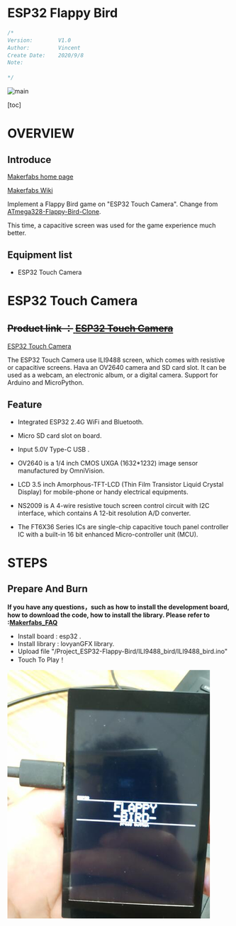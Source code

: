 # ESP32 Flappy Bird

```c++
/*
Version:		V1.0
Author:			Vincent
Create Date:	2020/9/8
Note:
	
*/
```


![main](md_pic/main.gif)


[toc]

# OVERVIEW

## Introduce

[Makerfabs home page](https://www.makerfabs.com/)

[Makerfabs Wiki](https://makerfabs.com/wiki/index.php?title=Main_Page)

Implement a Flappy Bird game on "ESP32 Touch Camera". Change from [ATmega328-Flappy-Bird-Clone](https://github.com/mrt-prodz/ATmega328-Flappy-Bird-Clone).

This time, a capacitive screen was used for the game experience much better.

## Equipment list

- ESP32 Touch Camera



# ESP32 Touch Camera

## ~~Product link ：~~[ ~~ESP32 Touch Camera~~]() 

[ESP32 Touch Camera](https://www.youtube.com/watch?v=zWUy4gcwMs4&feature=youtu.be)

The ESP32 Touch Camera use ILI9488 screen, which comes with resistive or capacitive screens. Hava an OV2640 camera and SD card slot. It can be used as a webcam, an electronic album, or a digital camera. Support for Arduino and MicroPython. 

## Feature

- Integrated ESP32 2.4G WiFi and Bluetooth.
- Micro SD card slot on board.
- Input 5.0V Type-C USB .
- OV2640 is a 1/4 inch CMOS UXGA (1632*1232) image sensor manufactured by OmniVision.
- LCD 3.5 inch Amorphous-TFT-LCD (Thin Film Transistor Liquid Crystal Display) for mobile-phone or handy electrical equipments.
- NS2009 is A 4-wire resistive touch screen control circuit with I2C interface, which contains A 12-bit resolution A/D converter.

- The FT6X36 Series ICs are single-chip capacitive touch panel controller IC with a built-in 16 bit enhanced Micro-controller unit (MCU).

# STEPS

## Prepare And Burn

**If you have any questions，such as how to install the development board, how to download the code, how to install the library. Please refer to :[Makerfabs_FAQ](https://github.com/Makerfabs/Makerfabs_FAQ)**

- Install board : esp32 .
- Install library : lovyanGFX library. 
- Upload file "/Project_ESP32-Flappy-Bird/ILI9488_bird/ILI9488_bird.ino"
- Touch To Play！

![play](md_pic/play.jpg)